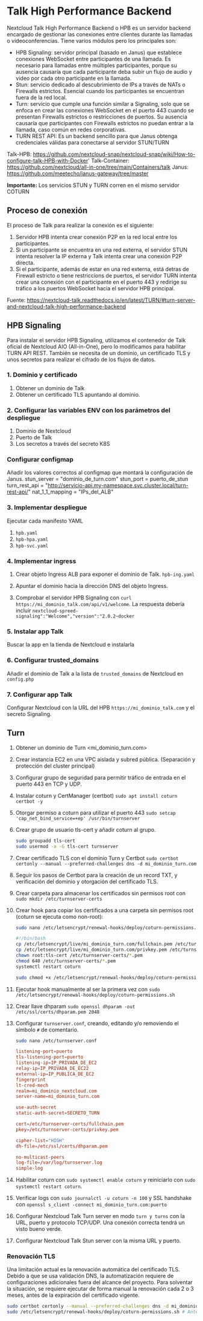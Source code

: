 # Talk High Performance Backend

Nextcloud Talk High Performance Backend o HPB es un servidor backend encargado de gestionar las conexiones entre clientes durante las llamadas o videoconferencias. Tiene varios módulos pero los principales son:

- HPB Signaling: servidor principal (basado en Janus) que establece conexiones WebSocket entre participantes de una llamada. Es necesario para llamadas entre múltiples participantes, porque su ausencia causaría que cada participante deba subir un flujo de audio y video por cada otro participante en la llamada.
- Stun: servicio dedicado al descubrimiento de IPs a través de NATs o Firewalls estrictos. Esencial cuando los participantes se encuentran fuera de la red local.
- Turn: servicio que cumple una función similar a Signaling, solo que se enfoca en crear las conexiones WebSocket en el puerto 443 cuando se presentan Firewalls estrictos o restricciones de puertos. Su ausencia causaría que participantes con Firewalls estrictos no puedan entrar a la llamada, caso común en redes corporativas.
- TURN REST API: Es un backend sencillo para que Janus obtenga credenciales válidas para conectarse al servidor STUN/TURN

Talk-HPB: <https://github.com/nextcloud-snap/nextcloud-snap/wiki/How-to-configure-talk-HPB-with-Docker>'
Talk-Container: <https://github.com/nextcloud/all-in-one/tree/main/Containers/talk>
Janus: <https://github.com/meetecho/janus-gateway/tree/master>

**Importante:** Los servicios STUN y TURN corren en el mismo servidor COTURN

## Proceso de conexión

El proceso de Talk para realizar la conexión es el siguiente:

1. Servidor HPB intenta crear conexión P2P en la red local entre los participantes.
2. Si un participante se encuentra en una red externa, el servidor STUN intenta resolver la IP externa y Talk intenta crear una conexión P2P directa.
3. Si el participante, además de estar en una red externa, está detras de Firewall estricto o tiene restriccions de puertos, el servidor TURN intenta crear una conexión con el participante en el puerto 443 y redirige su tráfico a los puertos WebSocket hacia el servidor HPB principal.

Fuente: <https://nextcloud-talk.readthedocs.io/en/latest/TURN/#turn-server-and-nextcloud-talk-high-performance-backend>

## HPB Signaling

Para instalar el servidor HPB Signaling, utilizamos el contenedor de Talk oficial de Nextcloud AIO (All-in-One), pero lo modificamos para habilitar TURN API REST. También se necesita de un dominio, un certificado TLS y unos secretos para realizar el cifrado de los flujos de datos.

### 1. Dominio y certificado

1. Obtener un dominio de Talk
2. Obtener un certificado TLS apuntando al dominio.

### 2. Configurar las variables ENV con los parámetros del despliegue

1. Dominio de Nextcloud
2. Puerto de Talk
3. Los secretos a través del secreto K8S

### Configurar configmap

Añadir los valores correctos al configmap que montará la configuración de Janus.
      stun_server = "dominio_de_turn.com"
      stun_port = puerto_de_stun
turn_rest_api = "<http://servicio-api.my-namespace.svc.cluster.local/turn-rest-api/>"
nat_1_1_mapping = "IPs_del_ALB"

### 3. Implementar despliegue

Ejecutar cada manifesto YAML

1. `hpb.yaml`
2. `hpb-hpa.yaml`
3. `hpb-svc.yaml`

### 4. Implementar ingress

1. Crear objeto Ingress ALB para exponer el dominio de Talk. `hpb-ing.yaml`

2. Apuntar el dominio hacia la dirección DNS del objeto Ingress.
3. Comprobar el servidor HPB Signaling con `curl https://mi_dominio_talk.com/api/v1/welcome`. La respuesta debería incluir `nextcloud-spreed-signaling":"Welcome","version":"2.0.2~docker`

### 5. Instalar app Talk

Buscar la app en la tienda de Nextcloud e instalarla

### 6. Configurar trusted_domains

Añadir el dominio de Talk a la lista de `trusted_domains` de Nextcloud en `config.php`

### 7. Configurar app Talk

Configurar Nextcloud con la URL del HPB `https://mi_dominio_talk.com` y el secreto Signaling.

## Turn

1. Obtener un dominio de Turn <mi_dominio_turn.com>
2. Crear instancia EC2 en una VPC aislada y subred pública. (Separación y protección del cluster principal)
3. Configurar grupo de seguridad para permitir tráfico de entrada en el puerto 443 en TCP y UDP.
4. Instalar coturn y CertManager (certbot) `sudo apt install coturn certbot -y`
5. Otorgar permiso a coturn para utilizar el puerto 443 `sudo setcap 'cap_net_bind_service=+ep' /usr/bin/turnserver`
6. Crear grupo de usuario tls-cert y añadir coturn al grupo.

    ```bash
    sudo groupadd tls-cert
    sudo usermod -a -G tls-cert turnserver
    ```

7. Crear certificado TLS con el dominio Turn y Certbot `sudo certbot certonly --manual --preferred-challenges dns -d mi_dominio_turn.com`
8. Seguir los pasos de Certbot para la creación de un record TXT, y verificación del dominio y otorgación del certificado TLS.
9. Crear carpeta para almacenar los certificados sin permisos root con `sudo mkdir /etc/turnserver-certs`
10. Crear hook para copiar los certificados a una carpeta sin permisos root (coturn se ejecuta como non-root):

    ```bash
    sudo nano /etc/letsencrypt/renewal-hooks/deploy/coturn-permissions.sh
    ```

    ```sh
    #!/bin/bash
    cp /etc/letsencrypt/live/mi_dominio_turn.com/fullchain.pem /etc/turnserver-certs/fullchain.pem
    cp /etc/letsencrypt/live/mi_dominio_turn.com/privkey.pem /etc/turnserver-certs/privkey.pem
    chown root:tls-cert /etc/turnserver-certs/*.pem
    chmod 640 /etc/turnserver-certs/*.pem
    systemctl restart coturn
    ```

    ```bash
    sudo chmod +x /etc/letsencrypt/renewal-hooks/deploy/coturn-permissions.sh
    ```

11. Ejecutar hook manualmente al ser la primera vez con `sudo /etc/letsencrypt/renewal-hooks/deploy/coturn-permissions.sh`
12. Crear llave dhparam `sudo openssl dhparam -out /etc/ssl/certs/dhparam.pem 2048`
13. Configurar `turnserver.conf`, creando, editando y/o removiendo el símbolo `#` de comentario.

    ```bash
    sudo nano /etc/turnserver.conf
    ```

    ```conf
    listening-port=puerto
    tls-listening-port=puerto
    listening-ip=IP_PRIVADA_DE_EC2
    relay-ip=IP_PRIVADA_DE_EC22
    external-ip=IP_PUBLICA_DE_EC2
    fingerprint
    lt-cred-mech
    realm=mi_dominio_nextcloud.com
    server-name=mi_dominio_turn.com

    use-auth-secret
    static-auth-secret=SECRETO_TURN

    cert=/etc/turnserver-certs/fullchain.pem
    pkey=/etc/turnserver-certs/privkey.pem

    cipher-list="HIGH"
    dh-file=/etc/ssl/certs/dhparam.pem

    no-multicast-peers
    log-file=/var/log/turnserver.log
    simple-log

    ```

14. Habilitar coturn con `sudo systemctl enable coturn` y reiniciarlo con `sudo systemctl restart coturn`.
15. Verificar logs con `sudo journalctl -u coturn -n 100` y SSL handshake con `openssl s_client -connect mi_dominio_turn.com:puerto`
16. Configurar Nextcloud Talk Turn server en modo `turn y turns` con la URL, puerto y protocolo TCP/UDP. Una conexión correcta tendrá un visto bueno verde.
17. Configurar Nextcloud Talk Stun server con la misma URL y puerto.

### Renovación TLS

Una limitación actual es la renovación automática del certificado TLS. Debido a que se usa validación DNS, la automatización requiere de configuraciones adicionales fuera del alcance del proyecto. Para solventar la situación, se requiere ejecutar de forma manual la renovación cada 2 o 3 meses, antes de la expiración del certificado vigente.

```bash
sudo certbot certonly --manual --preferred-challenges dns -d mi_dominio_turn.com # Seguir los pasos del asistente.
sudo /etc/letsencrypt/renewal-hooks/deploy/coturn-permissions.sh # Antes de ejecutar este comando, verificar si el renewal-hook fue ejecutado automáticamente durante el comando anterior. Omitir si es el caso.
```
